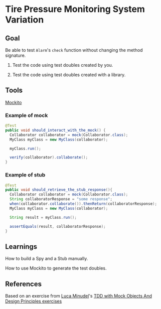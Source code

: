 # Tire Pressure Monitoring System Variation

## Goal
Be able to test `Alarm`'s `check` function without changing the method signature.

1. Test the code using test doubles created by you.

2. Test the code using test doubles created with a library.

## Tools
[Mockito](http://mockito.org/)

### Example of mock
```java
@Test
public void should_interact_with_the_mock() {
  Collaborator collaborator = mock(Collaborator.class);
  MyClass myClass = new MyClass(collaborator);

  myClass.run();

  verify(collaborator).collaborate();
}
```

### Example of stub

```java
@Test
public void should_retrieve_the_stub_response(){
  Collaborator collaborator = mock(Collaborator.class);
  String collaboratorResponse = "some response";
  when(collaborator.collaborate()).thenReturn(collaboratorResponse);
  MyClass myClass = new MyClass(collaborator);

  String result = myClass.run();

  assertEquals(result, collaboratorResponse);
}
```

## Learnings
How to build a Spy and a Stub manually.

How to use Mockito to generate the test doubles.

## References

Based on an exercise from [Luca Minudel](https://twitter.com/lukadotnet?lang=en)'s [TDD with Mock Objects And Design Principles exercises](https://github.com/lucaminudel/TDDwithMockObjectsAndDesignPrinciples)


